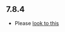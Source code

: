 ## 7.8.4

- Please [look to this]((https://dooboolab.github.io/flutter_sound/doc/book/CHANGELOG.html))
